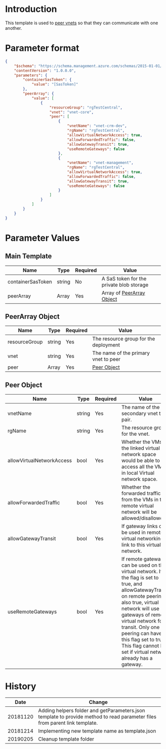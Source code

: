 
# Introduction 

This template is used to [peer vnets](https://docs.microsoft.com/en-us/azure/templates/microsoft.network/2018-11-01/virtualnetworks/virtualnetworkpeerings) so that they can communicate with one another.

# Parameter format

```JSON
{
    "$schema": "https://schema.management.azure.com/schemas/2015-01-01/deploymentParameters.json#",
    "contentVersion": "1.0.0.0",
    "parameters": {
        "containerSasToken": {
            "value": "[SasToken]"
        },
        "peerArray": {
            "value": [
                {
                    "resourceGroup": "rgTestCentral",
                    "vnet": "vnet-core",
                    "peer": [
                        {
                            "vnetName": "vnet-crm-dev",
                            "rgName": "rgTestCentral",
                            "allowVirtualNetworkAccess": true,
                            "allowForwardedTraffic": false,
                            "allowGatewayTransit": true,
                            "useRemoteGateways": false
                        },
                        {
                            "vnetName": "vnet-management",
                            "rgName": "rgTestCentral",
                            "allowVirtualNetworkAccess": true,
                            "allowForwardedTraffic": false,
                            "allowGatewayTransit": true,
                            "useRemoteGateways": false
                        }
                    ]
                }
            ]
        }
    }
}
```

# Parameter Values

## Main Template

|Name        |Type   |Required |Value                               |
|------------|-------|---------|------------------------------------|
|containerSasToken |string |No      |A SaS token for the private blob storage |
|peerArray |Array |Yes      |Array of [PeerArray Object](##peerarray-object) |

## PeerArray Object

|Name        |Type   |Required |Value                               |
|------------|-------|---------|------------------------------------|
|resourceGroup |string |Yes      |The resource group for the deployment |
|vnet |string |Yes      |The name of the primary vnet to peer  |
|peer |Array |Yes      |[Peer Object](##peer-object) |

## Peer Object

|Name        |Type   |Required |Value                               |
|------------|-------|---------|------------------------------------|
|vnetName |string |Yes      |The name of the secondary vnet to pair. |
|rgName |string |Yes      |The resource group for the vnet. |
|allowVirtualNetworkAccess |bool |Yes      |Whether the VMs in the linked virtual network space would be able to access all the VMs in local Virtual network space. |
|allowForwardedTraffic |bool |Yes      |Whether the forwarded traffic from the VMs in the remote virtual network will be allowed/disallowed.|
|allowGatewayTransit |bool |Yes      |If gateway links can be used in remote virtual networking to link to this virtual network. |
|useRemoteGateways |bool |Yes      |If remote gateways can be used on this virtual network. If the flag is set to true, and allowGatewayTransit on remote peering is also true, virtual network will use gateways of remote virtual network for transit. Only one peering can have this flag set to true. This flag cannot be set if virtual network already has a gateway.|

# History

|Date       | Change |
|-----------|-----------------------|
|20181120 | Adding helpers folder and getParameters.json template to provide method to read parameter files from parent link template.
|20181214 | Implementing new template name as template.json |
|20190205 | Cleanup template folder

